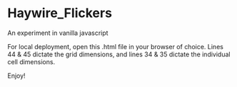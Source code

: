 # Haywire_Flickers
An experiment in vanilla javascript

For local deployment, open this .html file in your browser of choice.
Lines 44 & 45 dictate the grid dimensions, and lines 34 & 35 dictate the individual cell dimensions.

Enjoy!
